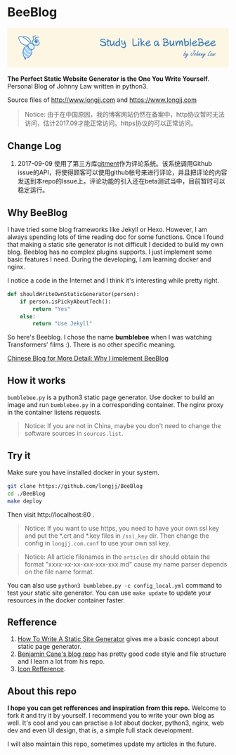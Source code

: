# BeeBlog

![beeicons](./static/img/blogbanner.png)

**The Perfect Static Website Generator is the One You Write Yourself**. Personal Blog of Johnny Law written in python3.

Source files of http://www.longjj.com and https://www.longjj.com

> Notice: 由于在中国原因，我的博客网站仍然在备案中，http协议暂时无法访问，估计2017.09才能正常访问。https协议的可以正常访问。

## Change Log

1. 2017-09-09 使用了第三方库[gitment](https://github.com/imsun/gitment)作为评论系统。该系统调用Github issue的API，将使得顾客可以使用github帐号来进行评论，并且把评论的内容发送到本repo的Issue上。评论功能的引入还在beta测试当中，目前暂时可以稳定运行。

## Why BeeBlog

I have tried some blog frameworks like Jekyll or Hexo. However, I am always spending lots of time reading doc for some functions. Once I found that making a static site generator is not difficult I decided to build my own blog. Beeblog has no  complex plugins supports. I just implement some basic features I need. During the developing, I am learning docker and nginx.

I notice a code in the Internet and I think it's interesting while pretty right.

```python
def shouldWriteOwnStaticGenerator(person):
    if person.isPickyAboutTech():
        return "Yes"
    else:
        return "Use Jekyll"
```

So here's Beeblog. I chose the name **bumblebee** when I was watching Transformers' films :). There is no other specific meaning.

[Chinese Blog for More Detail: Why I implement BeeBlog](https://www.longjj.com/2017/09/09/%E8%87%AA%E5%B7%B1%E6%90%AD%E5%BB%BA%E4%B8%80%E4%B8%AABlog%E5%90%A7/)

## How it works

`bumblebee.py` is a python3 static page generator. Use docker to build an image and run `bumblebee.py` in a corresponding container. The nginx proxy in the container listens requests.

> Notice: If you are not in China, maybe you don't need to change the software sources in `sources.list`.

## Try it
Make sure you have installed docker in your system.

```bash
git clone https://github.com/longjj/BeeBlog
cd ./BeeBlog
make deploy
```

Then visit http://localhost:80 .

> Notice: If you want to use https, you need to have your own ssl key and put the \*.crt and \*.key files in `/ssl_key` dir. Then change the config in `longjj.com.conf` to use your own ssl key.

> Notice: All article filenames in the `articles` dir should obtain the format "xxxx-xx-xx-xxx-xxx-xxx.md" cause my name parser depends on the file name format.

You can also use `python3 bumblebee.py -c config_local.yml` command to test your static site generator.
You can use `make update` to update your resources in the docker container faster.

## Refference

1. [How To Write A Static Site Generator](https://screamingatmyscreen.com/2014/5/how-to-write-a-static-site-generator/) gives me a basic concept about static page generator.
2. [Benjamin Cane's blog repo](https://github.com/madflojo/blog) has pretty good code style and file structure and I learn a lot from his repo.
3. [Icon Refference](https://icons8.com/icon/50492/Bee).

## About this repo

**I hope you can get refferences and inspiration from this repo.** Welcome to fork it and try it by yourself. I recommend you to write your own blog as well. It's cool and you can practise a lot about docker, python3, nginx, web dev and even UI design, that is, a simple full stack development.

I will also maintain this repo, sometimes update my articles in the future.
